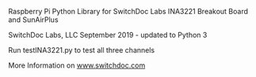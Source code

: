 
Raspberry Pi Python Library for SwitchDoc Labs INA3221 Breakout Board and SunAirPlus

SwitchDoc Labs, LLC  September 2019 - updated to Python 3

Run testINA3221.py to test all three channels

More Information on www.switchdoc.com


